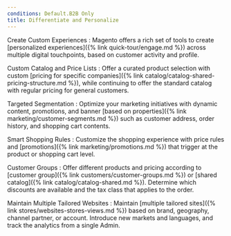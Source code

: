 ```yaml
---
conditions: Default.B2B Only
title: Differentiate and Personalize
---
```


Create Custom Experiences
:  Magento offers a rich set of tools to create [personalized experiences]({% link quick-tour/engage.md %}) across multiple digital touchpoints, based on customer activity and profile.

Custom Catalog and Price Lists
:  Offer a curated product selection with custom [pricing for specific companies]({% link catalog/catalog-shared-pricing-structure.md %}), while continuing to offer the standard catalog with regular pricing for general customers.

Targeted Segmentation
:  Optimize your marketing initiatives with dynamic content, promotions, and banner [based on properties]({% link marketing/customer-segments.md %}) such as customer address, order history, and shopping cart contents.

Smart Shopping Rules
:  Customize the shopping experience with price rules and [promotions]({% link marketing/promotions.md %}) that trigger at the product or shopping cart level.

Customer Groups
:  Offer different products and pricing according to [customer group]({% link customers/customer-groups.md %}) or [shared catalog]({% link catalog/catalog-shared.md %}). Determine which discounts are available and the tax class that applies to the order.

Maintain Multiple Tailored Websites
:  Maintain [multiple tailored sites]({% link stores/websites-stores-views.md %}) based on brand, geography, channel partner, or account. Introduce new markets and languages, and track the analytics from a single Admin.
